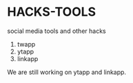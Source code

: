 # HACKS-TOOLS
social media tools and other hacks

1. twapp
2. ytapp
3. linkapp

We are still working on ytapp and linkapp.
